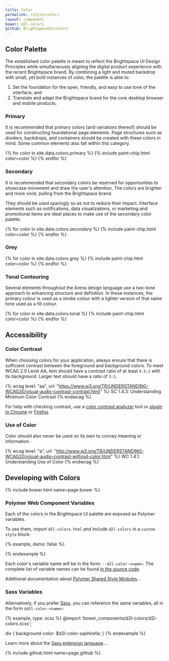 ```yaml
---
title: Color
permalink: /style/color/
layout: component
bower: d2l-colors
github: BrightspaceUI/colors
---
```

## Color Palette

The established color palette is meant to reflect the Brightspace UI Design Principles while simultaneously aligning the digital product experience with the recent Brightspace brand. By combining a light and muted backdrop with small, yet bold instances of color, the palette is able to:
1. Set the foundation for the open, friendly, and easy to use tone of the interface; and
2. Translate and adapt the Brightspace brand for the core desktop browser and mobile products.

### Primary

It is recommended that primary colors (and variations thereof) should be used for constructing foundational page elements. Page structures such as dividers, backdrops, and containers should be created with these colors in mind. Some common elements also fall within this category.

{% for color in site.data.colors.primary %}
{% include paint-chip.html color=color %}
{% endfor %}

### Secondary

It is recommended that secondary colors be reserved for opportunities to showcase movement and draw the user's attention. The colors are brighter and more vivid, pulling from the Brightspace brand.

They should be used sparingly so as not to reduce their impact. Interface elements such as notifications, data visualizations, or marketing and promotional items are ideal places to make use of the secondary color palette.

{% for color in site.data.colors.secondary %}
{% include paint-chip.html color=color %}
{% endfor %}

### Grey

{% for color in site.data.colors.grey %}
{% include paint-chip.html color=color %}
{% endfor %}

### Tonal Contouring

Several elements throughout the Arena design language use a two-tone approach to enhancing structure and definition. In these instances, the primary colour is used as a stroke colour with a lighter version of that same tone used as a fill colour.

{% for color in site.data.colors.tonal %}
{% include paint-chip.html color=color %}
{% endfor %}

## Accessibility

### Color Contrast

When choosing colors for your application, always ensure that there is sufficient contrast between the foreground and background colors. To meet WCAG 2.0 Level AA, text should have a contrast ratio of at least `4.5:1` with its background. Larger text should have a ratio of `3:1`.

{% wcag level: "aa", url: "https://www.w3.org/TR/UNDERSTANDING-WCAG20/visual-audio-contrast-contrast.html" %}
SC 1.4.3: Understanding Minimum Color Contrast
{% endwcag %}

For help with checking contrast, use a [color contrast analyzer](http://webaim.org/resources/contrastchecker/) tool or [plugin to Chrome](https://chrome.google.com/webstore/detail/accessibility-developer-t/fpkknkljclfencbdbgkenhalefipecmb?hl=en) or [Firefox](https://addons.mozilla.org/en-US/firefox/addon/accessibility-evaluation-toolb/).

### Use of Color

Color should also never be used on its own to convey meaning or information.

{% wcag level: "a", url: "http://www.w3.org/TR/UNDERSTANDING-WCAG20/visual-audio-contrast-without-color.html" %}
WC 1.4.1: Understanding Use of Color
{% endwcag %}

## Developing with Colors

{% include bower.html name=page.bower %}

### Polymer Web Component Variables

Each of the colors in the Brightspace UI palette are exposed as Polymer variables.

To use them, import `d2l-colors.html` and include `d2l-colors` in a `custom-style` block:

{% example, demo: false %}
<head>
  <link
    rel="import"
    href="bower_components/d2l-colors/d2l-colors.html">
  <style is="custom-style" include="d2l-colors">
    div {
      background-color: var(--d2l-color-saphirella);
    }
  </style>
</head>
{% endexample %}

Each color's variable name will be in the form: `--d2l-color-<name>`. The complete list of variable names can be found [in the source code](https://github.com/Brightspace/d2l-colors-ui/blob/master/d2l-colors.html).

Additional documentation about [Polymer Shared Style Modules](https://www.polymer-project.org/1.0/docs/devguide/styling#style-modules)...

### Sass Variables

Alternatively, if you prefer [Sass](http://sass-lang.com/), you can reference the same variables, all in the form `$d2l-color-<name>`:

{% example, type: scss %}
@import 'bower_components/d2l-colors/d2l-colors.scss';

div {
  background-color: $d2l-color-saphirella;
}
{% endexample %}

Learn more about the [Sass extension language](http://sass-lang.com/)...

{% include github.html name=page.github %}

